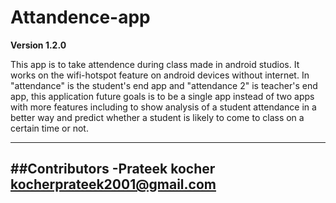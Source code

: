 # Attandence-app

**Version 1.2.0**

This app is to take attendence during class made in android studios.
It works on the wifi-hotspot feature on android devices without internet.
In "attendance" is the student's end app and "attendance 2" is teacher's end app, this application future goals is to be a single app instead of two apps with more features including to show analysis of a student attendance in a better way and predict whether a student is likely to come to class on a certain time or not.
 
 ---
 ##Contributors
 -Prateek kocher
 <kocherprateek2001@gmail.com>
 ---
